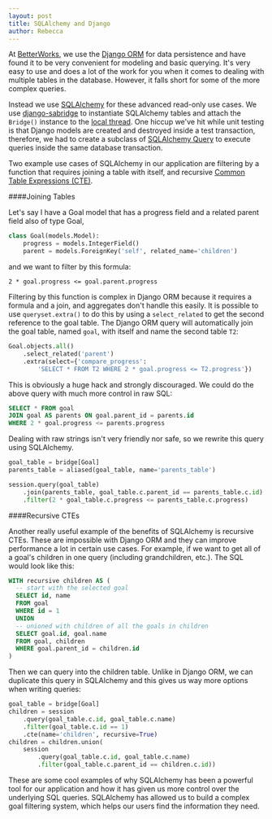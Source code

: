 ```yaml
---
layout: post
title: SQLAlchemy and Django
author: Rebecca
---
```

At [BetterWorks](https://betterworks.com), we use the [Django ORM](https://docs.djangoproject.com/en/1.8/topics/db) for data persistence and have found it to be very convenient for modeling and basic querying. It's very easy to use and does a lot of the work for you when it comes to dealing with multiple tables in the database. However, it falls short for some of the more complex queries.

Instead we use [SQLAlchemy](http://www.sqlalchemy.org/) for these advanced read-only use cases. We use [django-sabridge](http://django-sabridge.readthedocs.org/en/latest/) to instantiate SQLAlchemy tables and attach the `Bridge()` instance to the [local thread](https://docs.python.org/2/library/threading.html#threading.local). One hiccup we've hit while unit testing is that Django models are created and destroyed inside a test transaction, therefore, we had to create a subclass of [SQLAlchemy Query](http://docs.sqlalchemy.org/en/rel_1_0/orm/query.html#sqlalchemy.orm.query.Query) to execute queries inside the same database transaction.

Two example use cases of SQLAlchemy in our application are filtering by a function that requires joining a table with itself, and recursive [Common Table Expressions (CTE)](http://www.postgresql.org/docs/9.4/static/queries-with.html).

####Joining Tables

Let's say I have a Goal model that has a progress field and a related parent field also of type Goal,

```py
class Goal(models.Model):
    progress = models.IntegerField()
    parent = models.ForeignKey('self', related_name='children')
```

and we want to filter by this formula:

`2 * goal.progress <= goal.parent.progress`

Filtering by this function is complex in Django ORM because it requires a formula and a join, and aggregates don't handle this easily.  It is possible to use `queryset.extra()` to do this by using a `select_related` to get the second reference to the goal table.  The Django ORM query will automatically join the goal table, named `goal`, with itself and name the second table `T2`:

```py
Goal.objects.all()
    .select_related('parent')
    .extra(select={'compare_progress':
        'SELECT * FROM T2 WHERE 2 * goal.progress <= T2.progress'})
```

This is obviously a huge hack and strongly discouraged. We could do the above query with much more control in raw SQL:

```sql
SELECT * FROM goal
JOIN goal AS parents ON goal.parent_id = parents.id
WHERE 2 * goal.progress <= parents.progress
```

Dealing with raw strings isn't very friendly nor safe, so we rewrite this query using SQLAlchemy.

```py
goal_table = bridge[Goal]
parents_table = aliased(goal_table, name='parents_table')

session.query(goal_table)
    .join(parents_table, goal_table.c.parent_id == parents_table.c.id)
    .filter(2 * goal_table.c.progress <= parents_table.c.progress)
```

####Recursive CTEs

Another really useful example of the benefits of SQLAlchemy is recursive CTEs.  These are impossible with Django ORM and they can improve performance a lot in certain use cases. For example, if we want to get all of a goal's children in one query (including grandchildren, etc.).  The SQL would look like this:

```sql
WITH recursive children AS (
  -- start with the selected goal
  SELECT id, name
  FROM goal
  WHERE id = 1
  UNION
  -- unioned with children of all the goals in children
  SELECT goal.id, goal.name
  FROM goal, children
  WHERE goal.parent_id = children.id
)
```

Then we can query into the children table.  Unlike in Django ORM, we can duplicate this query in SQLAlchemy and this gives us way more options when writing queries:

```py
goal_table = bridge[Goal]
children = session
    .query(goal_table.c.id, goal_table.c.name)
    .filter(goal_table.c.id == 1)
    .cte(name='children', recursive=True)
children = children.union(
    session
        .query(goal_table.c.id, goal_table.c.name)
        .filter(goal_table.c.parent_id == children.c.id))
```

These are some cool examples of why SQLAlchemy has been a powerful tool for our application and how it has given us more control over the underlying SQL queries. SQLAlchemy has allowed us to build a complex goal filtering system, which helps our users find the information they need.
